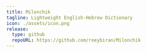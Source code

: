 ```yaml
---
title: Milonchik
tagline: Lightweight English-Hebrew Dictionary
icon: ./assets/icon.png
release:
  type: github
  repoURL: https://github.com/roeybiran/Milonchik
---
```

